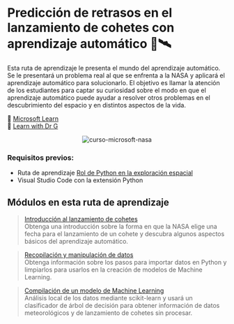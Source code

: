 # Predicción de retrasos en el lanzamiento de cohetes con aprendizaje automático 📅🛰️

Esta ruta de aprendizaje le presenta el mundo del aprendizaje automático. Se le presentará un problema real al que se enfrenta a la NASA y aplicará el aprendizaje automático para solucionarlo. El objetivo es llamar la atención de los estudiantes para captar su curiosidad sobre el modo en que el aprendizaje automático puede ayudar a resolver otros problemas en el descubrimiento del espacio y en distintos aspectos de la vida.

🔗 [Microsoft Learn](https://learn.microsoft.com/es-es/training/paths/machine-learning-predict-launch-delay-nasa/) <br/>
🔗 [Learn with Dr G](https://www.youtube.com/watch?v=eK3ATduvFGM&list=PLlrxD0HtieHgJdiA08EVViP8D6hfDRXx8&index=27)

<p align="center">
    <img src="https://facialix.com/wp-content/uploads/2023/04/curso-microsoft-python-exploracion-espacial-facialix.jpg"
        alt="curso-microsoft-nasa"
    />
</p>

### Requisitos previos:

* Ruta de aprendizaje [Rol de Python en la exploración espacial](https://github.com/ZairBulos/python-exploracion-espacial)
* Visual Studio Code con la extensión Python

## Módulos en esta ruta de aprendizaje

> [Introducción al lanzamiento de cohetes](https://github.com/ZairBulos/prediccion-lanzamiento-cohetes/tree/main/01) <br/>
> Obtenga una introducción sobre la forma en que la NASA elige una fecha para el lanzamiento de un cohete y descubra algunos aspectos básicos del aprendizaje automático.

> [Recopilación y manipulación de datos](https://github.com/ZairBulos/prediccion-lanzamiento-cohetes/tree/main/02) <br/>
> Obtenga información sobre los pasos para importar datos en Python y limpiarlos para usarlos en la creación de modelos de Machine Learning.

> [Compilación de un modelo de Machine Learning](https://github.com/ZairBulos/prediccion-lanzamiento-cohetes/tree/main/03) <br/>
> Análisis local de los datos mediante scikit-learn y usará un clasificador de árbol de decisión para obtener información de datos meteorológicos y de lanzamiento de cohetes sin procesar.
